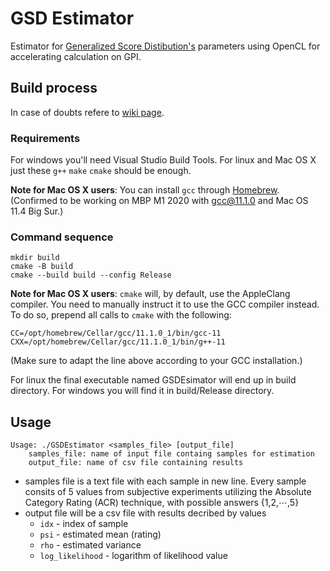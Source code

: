 # GSD Estimator

Estimator for [Generalized Score Distibution's](https://arxiv.org/abs/1909.04369) parameters using OpenCL for accelerating calculation on GPI.

## Build process
In case of doubts refere to [wiki page](https://github.com/srokadev/GSDEstimator/wiki).

### Requirements
For windows you'll need Visual Studio Build Tools.
For linux and Mac OS X just these `g++` `make` `cmake` should be enough.

**Note for Mac OS X users**: You can install `gcc` through [Homebrew](https://formulae.brew.sh/formula/gcc#default). (Confirmed to be working on MBP M1 2020 with gcc@11.1.0 and Mac OS 11.4 Big Sur.)

### Command sequence

```
mkdir build
cmake -B build
cmake --build build --config Release
```

**Note for Mac OS X users**: `cmake` will, by default, use the AppleClang compiler. You need to manually instruct it to use the GCC compiler instead.
To do so, prepend all calls to `cmake` with the following:
```
CC=/opt/homebrew/Cellar/gcc/11.1.0_1/bin/gcc-11 CXX=/opt/homebrew/Cellar/gcc/11.1.0_1/bin/g++-11
```
(Make sure to adapt the line above according to your GCC installation.)

For linux the final executable named GSDEsimator will end up in build directory.
For windows you will find it in build/Release directory.

## Usage

```
Usage: ./GSDEstimator <samples_file> [output_file]
	samples_file: name of input file containg samples for estimation
	output_file: name of csv file containing results
```

- samples file is a text file with each sample in new line. Every sample consits of 5 values from subjective experiments utilizing the Absolute Category Rating (ACR) technique, with possible answers {1,2,⋯,5} 
- output file will be a csv file with results decribed by values
  - `idx` - index of sample
  - `psi` - estimated mean (rating)
  - `rho` - estimated variance
  - `log_likelihood` - logarithm of likelihood value
